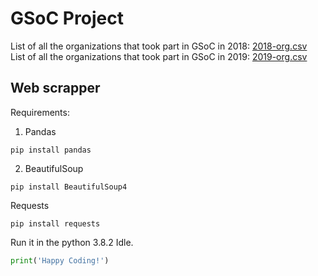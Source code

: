# GSoC Project

List of all the organizations that took part in GSoC in 2018: [2018-org.csv](https://github.com/Kushagraw12/Webs/blob/master/2018-orgs.csv)
<br>
List of all the organizations that took part in GSoC in 2019: [2019-org.csv](https://github.com/Kushagraw12/Webs/blob/master/2019-orgs.csv)

## Web scrapper

Requirements:
1. Pandas 

`pip install pandas`

2. BeautifulSoup

`pip install BeautifulSoup4`

Requests

`pip install requests`

Run it in the python 3.8.2 Idle.

```python
print('Happy Coding!')
```
